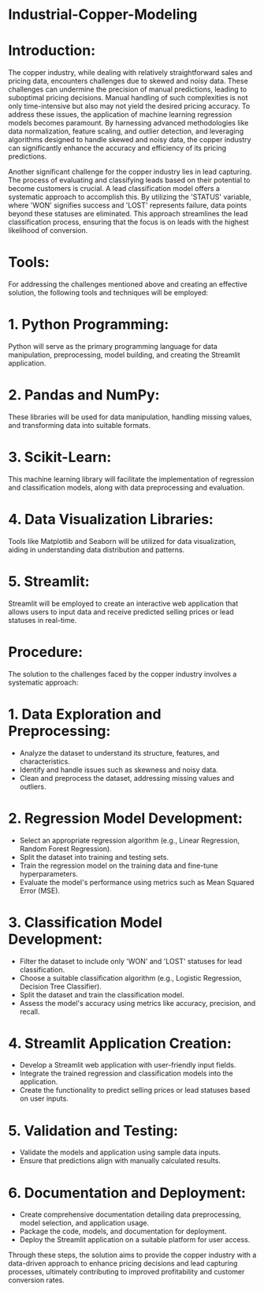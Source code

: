 # Industrial-Copper-Modeling

# Introduction:
The copper industry, while dealing with relatively straightforward sales and pricing data, encounters challenges due to skewed and noisy data. These challenges can undermine the precision of manual predictions, leading to suboptimal pricing decisions. Manual handling of such complexities is not only time-intensive but also may not yield the desired pricing accuracy. To address these issues, the application of machine learning regression models becomes paramount. By harnessing advanced methodologies like data normalization, feature scaling, and outlier detection, and leveraging algorithms designed to handle skewed and noisy data, the copper industry can significantly enhance the accuracy and efficiency of its pricing predictions.

Another significant challenge for the copper industry lies in lead capturing. The process of evaluating and classifying leads based on their potential to become customers is crucial. A lead classification model offers a systematic approach to accomplish this. By utilizing the 'STATUS' variable, where 'WON' signifies success and 'LOST' represents failure, data points beyond these statuses are eliminated. This approach streamlines the lead classification process, ensuring that the focus is on leads with the highest likelihood of conversion.

# Tools:
For addressing the challenges mentioned above and creating an effective solution, the following tools and techniques will be employed:

# 1. Python Programming:
Python will serve as the primary programming language for data manipulation, preprocessing, model building, and creating the Streamlit application.

# 2. Pandas and NumPy: 
These libraries will be used for data manipulation, handling missing values, and transforming data into suitable formats.

# 3. Scikit-Learn: 
This machine learning library will facilitate the implementation of regression and classification models, along with data preprocessing and evaluation.

# 4. Data Visualization Libraries: 
Tools like Matplotlib and Seaborn will be utilized for data visualization, aiding in understanding data distribution and patterns.

# 5. Streamlit: 
Streamlit will be employed to create an interactive web application that allows users to input data and receive predicted selling prices or lead statuses in real-time.

# Procedure:
The solution to the challenges faced by the copper industry involves a systematic approach:

# 1. Data Exploration and Preprocessing:
   - Analyze the dataset to understand its structure, features, and characteristics.
   - Identify and handle issues such as skewness and noisy data.
   - Clean and preprocess the dataset, addressing missing values and outliers.

# 2. Regression Model Development:
   - Select an appropriate regression algorithm (e.g., Linear Regression, Random Forest Regression).
   - Split the dataset into training and testing sets.
   - Train the regression model on the training data and fine-tune hyperparameters.
   - Evaluate the model's performance using metrics such as Mean Squared Error (MSE).

# 3. Classification Model Development:
   - Filter the dataset to include only 'WON' and 'LOST' statuses for lead classification.
   - Choose a suitable classification algorithm (e.g., Logistic Regression, Decision Tree Classifier).
   - Split the dataset and train the classification model.
   - Assess the model's accuracy using metrics like accuracy, precision, and recall.

# 4. Streamlit Application Creation:
   - Develop a Streamlit web application with user-friendly input fields.
   - Integrate the trained regression and classification models into the application.
   - Create the functionality to predict selling prices or lead statuses based on user inputs.

# 5. Validation and Testing:
   - Validate the models and application using sample data inputs.
   - Ensure that predictions align with manually calculated results.

# 6. Documentation and Deployment:
   - Create comprehensive documentation detailing data preprocessing, model selection, and application usage.
   - Package the code, models, and documentation for deployment.
   - Deploy the Streamlit application on a suitable platform for user access.

Through these steps, the solution aims to provide the copper industry with a data-driven approach to enhance pricing decisions and lead capturing processes, ultimately contributing to improved profitability and customer conversion rates.
